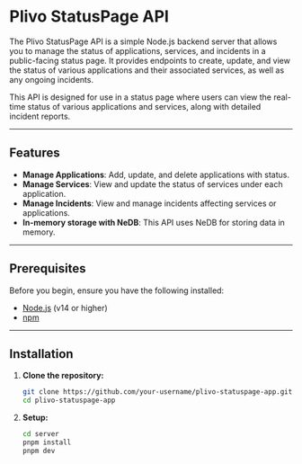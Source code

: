 # Plivo StatusPage API

The Plivo StatusPage API is a simple Node.js backend server that allows you to manage the status of applications, services, and incidents in a public-facing status page. It provides endpoints to create, update, and view the status of various applications and their associated services, as well as any ongoing incidents.

This API is designed for use in a status page where users can view the real-time status of various applications and services, along with detailed incident reports.

---

## Features

- **Manage Applications**: Add, update, and delete applications with status.
- **Manage Services**: View and update the status of services under each application.
- **Manage Incidents**: View and manage incidents affecting services or applications.
- **In-memory storage with NeDB**: This API uses NeDB for storing data in memory.

---

## Prerequisites

Before you begin, ensure you have the following installed:

- [Node.js](https://nodejs.org/) (v14 or higher)
- [npm](https://npmjs.com/)

---

## Installation

1. **Clone the repository:**

   ```bash
   git clone https://github.com/your-username/plivo-statuspage-app.git
   cd plivo-statuspage-app
   ```

2. **Setup:**

   ```bash
   cd server
   pnpm install
   pnpm dev
   ```
